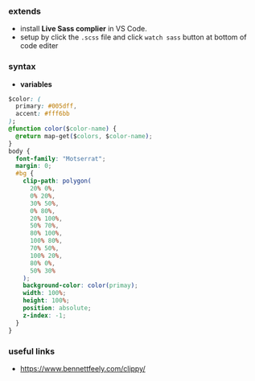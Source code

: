 ### extends

- install **Live Sass complier** in VS Code.
- setup by click the `.scss` file and click `watch sass` button at bottom of code editer

### syntax

- **variables**

```css
$color: (
  primary: #005dff,
  accent: #fff6bb
);
@function color($color-name) {
  @return map-get($colors, $color-name);
}
body {
  font-family: "Motserrat";
  margin: 0;
  #bg {
    clip-path: polygon(
      20% 0%,
      0% 20%,
      30% 50%,
      0% 80%,
      20% 100%,
      50% 70%,
      80% 100%,
      100% 80%,
      70% 50%,
      100% 20%,
      80% 0%,
      50% 30%
    );
    background-color: color(primay);
    width: 100%;
    height: 100%;
    position: absolute;
    z-index: -1;
  }
}
```

### useful links

- https://www.bennettfeely.com/clippy/
